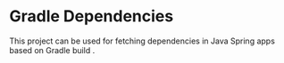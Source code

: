 # Gradle Dependencies

This project can be used for fetching dependencies in Java Spring apps based on Gradle build .

